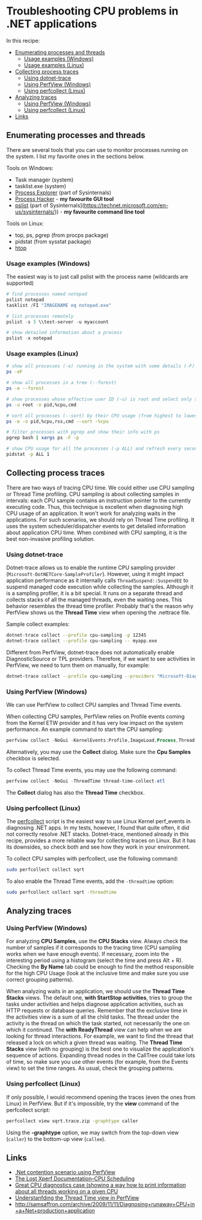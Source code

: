 
Troubleshooting CPU problems in .NET applications
=================================================

In this recipe:

- [Enumerating processes and threads](#enumerating-processes-and-threads)
  - [Usage examples (Windows)](#usage-examples-windows)
  - [Usage examples (Linux)](#usage-examples-linux)
- [Collecting process traces](#collecting-process-traces)
  - [Using dotnet-trace](#using-dotnet-trace)
  - [Using PerfView (Windows)](#using-perfview-windows)
  - [Using perfcollect (Linux)](#using-perfcollect-linux)
- [Analyzing traces](#analyzing-traces)
  - [Using PerfView (Windows)](#using-perfview-windows-1)
  - [Using perfcollect (Linux)](#using-perfcollect-linux-1)
- [Links](#links)

## Enumerating processes and threads

There are several tools that you can use to monitor processes running on the system. I list my favorite ones in the sections below.

Tools on Windows:

- Task manager (system)
- tasklist.exe (system)
- [Process Explorer](https://docs.microsoft.com/en-us/sysinternals/downloads/process-explorer) (part of Sysinternals)
- [Process Hacker](http://processhacker.sourceforge.net/) - **my favourite GUI tool**
- [pslist](https://docs.microsoft.com/en-us/sysinternals/downloads/pslist) (part of Sysinternals](https://technet.microsoft.com/en-us/sysinternals/)) - **my favourite command line tool**

Tools on Linux:

- top, ps, pgrep (from procps package)
- pidstat (from sysstat package)
- [htop](https://htop.dev/)

### Usage examples (Windows)

The easiest way is to just call pslist with the process name (wildcards are supported)

```powershell
# find processes named notepad
pslist notepad
tasklist /FI "IMAGENAME eq notepad.exe"

# list processes remotely
pslist -s 5 \\test-server -u myaccount

# show detailed information about a process
pslist -x notepad
```

### Usage examples (Linux)

```bash
# show all processes (-e) running in the system with some details (-F)
ps -eF

# show all processes in a tree (--forest)
ps -e --forest

# show processes whose effective user ID (-u) is root and select only specific columns (-o)
ps -u root -o pid,%cpu,cmd

# sort all processes (--sort) by their CPU usage (from highest to lowest)
ps -e -o pid,%cpu,rss,cmd --sort -%cpu

# filter processes with pgrep and show their info with ps
pgrep bash | xargs ps -F -p

# show CPU usage for all the processes (-p ALL) and refresh every second
pidstat -p ALL 1
```

## Collecting process traces

There are two ways of tracing CPU time. We could either use CPU sampling or Thread Time profiling. CPU sampling is about collecting samples in intervals: each CPU sample contains an instruction pointer to the currently executing code. Thus, this technique is excellent when diagnosing high CPU usage of an application. It won't work for analyzing waits in the applications. For such scenarios, we should rely on Thread Time profiling. It uses the system scheduler/dispatcher events to get detailed information about application CPU time. When combined with CPU sampling, it is the best non-invasive profiling solution.

### Using dotnet-trace

Dotnet-trace allows us to enable the runtime CPU sampling provider (`Microsoft-DotNETCore-SampleProfiler`). However, using it might impact application performance as it internally calls `ThreadSuspend::SuspendEE` to suspend managed code execution while collecting the samples. Although it is a sampling profiler, it is a bit special. It runs on a separate thread and collects stacks of all the managed threads, even the waiting ones. This behavior resembles the thread time profiler. Probably that's the reason why PerfView shows us the **Thread Time** view when opening the .nettrace file.

Sample collect examples:

```bash
dotnet-trace collect --profile cpu-sampling -p 12345
dotnet-trace collect --profile cpu-sampling -- myapp.exe
```

Different from PerfView, dotnet-trace does not automatically enable DiagnosticSource or TPL providers. Therefore, if we want to see activities in PerfView, we need to turn them on manually, for example:

```bash
dotnet-trace collect --profile cpu-sampling --providers "Microsoft-Diagnostics-DiagnosticSource:0xFFFFFFFFFFFFF7FF:4:FilterAndPayloadSpecs=HttpHandlerDiagnosticListener/System.Net.Http.Request@Activity2Start:Request.RequestUri\nHttpHandlerDiagnosticListener/System.Net.Http.Response@Activity2Stop:Response.StatusCode,System.Threading.Tasks.TplEventSource:1FF:5" -n testapp
```

### Using PerfView (Windows)

We can use PerfView to collect CPU samples and Thread Time events.

When collecting CPU samples, PerfView relies on Profile events coming from the Kernel ETW provider and it has very low impact on the system performance. An example command to start the CPU sampling:

```powershell
perfview collect -NoGui -KernelEvents:Profile,ImageLoad,Process,Thread -ClrEvents:JITSymbols cpu-collect.etl
```

Alternatively, you may use the **Collect** dialog. Make sure the **Cpu Samples** checkbox is selected.

To collect Thread Time events, you may use the following command:

```powershell
perfview collect -NoGui -ThreadTime thread-time-collect.etl
```

The **Collect** dialog has also the **Thread Time** checkbox.

### Using perfcollect (Linux)

The [perfcollect](https://docs.microsoft.com/en-us/dotnet/core/diagnostics/trace-perfcollect-lttng) script is the easiest way to use Linux Kernel perf_events in diagnosing .NET apps. In my tests, however, I found that quite often, it did not correctly resolve .NET stacks. Dotnet-trace, mentioned already in this recipe, provides a more reliable way for collecting traces on Linux. But it has its downsides, so check both and see how they work in your environment.

To collect CPU samples with perfcollect, use the following command:

```bash
sudo perfcollect collect sqrt
```

To also enable the Thread Time events, add the `-threadtime` option:

```bash
sudo perfcollect collect sqrt -threadtime
```

## Analyzing traces

### Using PerfView (Windows)

For analyzing **CPU Samples**, use the **CPU Stacks** view. Always check the number of samples if it corresponds to the tracing time (CPU sampling works when we have enough events). If necessary, zoom into the interesting period using a histogram (select the time and press Alt + R). Checking the **By Name** tab could be enough to find the method responsible for the high CPU Usage (look at the inclusive time and make sure you use correct grouping patterns).

When analyzing waits in an application, we should use the **Thread Time Stacks** views. The default one, **with StartStop activities**, tries to group the tasks under activities and helps diagnose application activities, such as HTTP requests or database queries. Remember that the exclusive time in the activities view is a sum of all the child tasks. The thread under the activity is the thread on which the task started, not necessarily the one on which it continued. The **with ReadyThread** view can help when we are looking for thread interactions. For example, we want to find the thread that released a lock on which a given thread was waiting. The **Thread Time Stacks** view (with no grouping) is the best one to visualize the application's sequence of actions. Expanding thread nodes in the CallTree could take lots of time, so make sure you use other events (for example, from the Events view) to set the time ranges. As usual, check the grouping patterns.

### Using perfcollect (Linux)

If only possible, I would recommend opening the traces (even the ones from Linux) in PerfView. But if it's impossible, try the **view** command of the perfcollect script:

```bash
perfcollect view sqrt.trace.zip -graphtype caller
```

Using the **-graphtype** option, we may switch from the top-down view (`caller`) to the bottom-up view (`callee`).

## Links

- [.Net contention scenario using PerfView](http://blogs.msdn.com/b/rihamselim/archive/2014/02/25/net-contention-scenario-using-perfview.aspx)
- [The Lost Xperf Documentation–CPU Scheduling](http://randomascii.wordpress.com/2012/05/11/the-lost-xperf-documentationcpu-scheduling)
- [Great CPU diagnostics case (showing a way how to print information about all threads working on a given CPU](http://channel9.msdn.com/Shows/Defrag-Tools/Defrag-Tools-77-WPT-Example)
- [Understanfding the Thread Time view in PerfView](https://lowleveldesign.wordpress.com/2015/10/01/understanding-the-thread-time-view-in-perfview/)
- <http://samsaffron.com/archive/2009/11/11/Diagnosing+runaway+CPU+in+a+Net+production+application>
